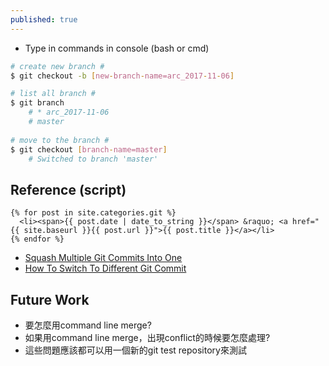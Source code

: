 ```yaml
---
published: true
---
```

* Type in commands in console (bash or cmd)

```bash
# create new branch #
$ git checkout -b [new-branch-name=arc_2017-11-06]

# list all branch #
$ git branch
    # * arc_2017-11-06
    # master
    
# move to the branch #
$ git checkout [branch-name=master]
    # Switched to branch 'master'
```

## Reference (script)
    {% for post in site.categories.git %}
      <li><span>{{ post.date | date_to_string }}</span> &raquo; <a href="{{ site.baseurl }}{{ post.url }}">{{ post.title }}</a></li>
    {% endfor %}

* [Squash Multiple Git Commits Into One]({{site.url}}{{site.baseurl}}/squash-multiple-git-commits-into-one.html)
* [How To Switch To Different Git Commit]({{site.url}}{{site.baseurl}}/how-to-switch-to-different-git-commit.html)

## Future Work
* 要怎麼用command line merge?
* 如果用command line merge，出現conflict的時候要怎麼處理?
* 這些問題應該都可以用一個新的git test repository來測試
